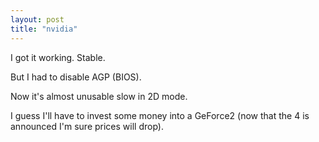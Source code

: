 ```yaml
---
layout: post
title: "nvidia"
---
```

I got it working. Stable.

But I had to disable AGP (BIOS).

Now it's almost unusable slow in 2D mode.

I guess I'll have to invest some money into a GeForce2 (now that the 4 is announced I'm sure prices will drop).


